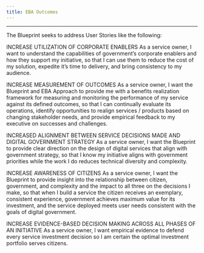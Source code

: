 ```yaml
---
title: EBA Outcomes
---
```

-----------------------------------------------------------------
The Blueprint seeks to address User Stories like the following:

INCREASE UTILIZATION OF CORPORATE ENABLERS 
As a service owner, I want to understand the capabilities of government’s corporate enablers and how they support my initiative, so that I can use them to reduce the cost of my solution, expedite it’s time to delivery, and bring consistency to my audience.
<!-- 
Current feedback: It is too expensive (in time, or resources, or financial investment) today for me to consume “corporate enablers.”
-->

INCREASE MEASUREMENT OF OUTCOMES
As a service owner, I want the Blueprint and EBA Approach to provide me with a benefits realization framework for measuring and monitoring the performance of my service against its defined outcomes, so that I can continually evaluate its operations, identify opportunities to realign services / products based on changing stakeholder needs, and provide empirical feedback to my executive on successes and challenges.

INCREASED ALIGNMENT BETWEEN SERVICE DECISIONS MADE AND DIGITAL GOVERNMENT STRATEGY
As a service owner, I want the Blueprint to provide clear direction on the design of digital services that align with government strategy, so that I know my initiative aligns with government priorities while the work I do reduces technical diversity and complexity.

INCREASE AWARENESS OF CITIZENS
As a service owner, I want the Blueprint to provide insight into the relationship between citizen, government, and complexity and the impact to all three on the decisions I make, so that when I build a service the citizen receives an exemplary, consistent experience, government achieves maximum value for its investment, and the service deployed meets user needs consistent with the goals of digital government.

INCREASE EVIDENCE-BASED DECISION MAKING ACROSS ALL PHASES OF AN INITIATIVE 
As a service owner, I want empirical evidence to defend every service investment decision so I am certain the optimal investment portfolio serves citizens. 

